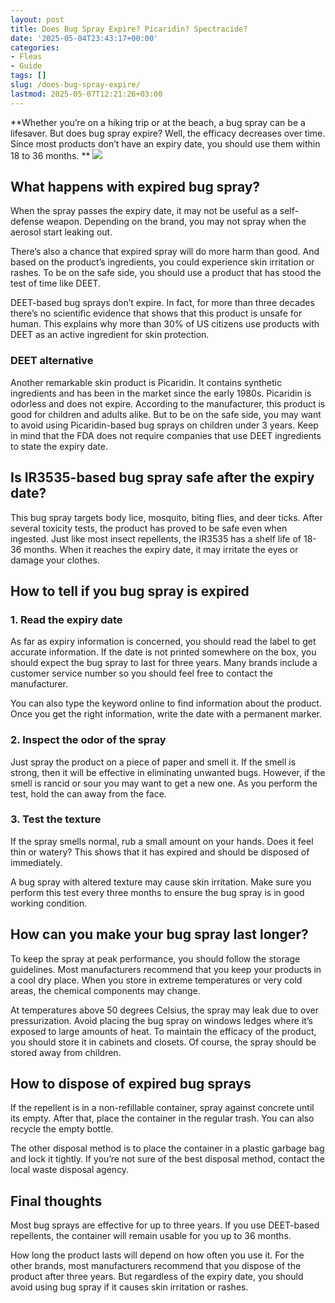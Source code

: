 ```yaml
---
layout: post
title: Does Bug Spray Expire? Picaridin? Spectracide?
date: '2025-05-04T23:43:17+00:00'
categories:
- Fleas
- Guide
tags: []
slug: /does-bug-spray-expire/
lastmod: 2025-05-07T12:21:26+03:00
---
```


**Whether you’re on a hiking trip or at the beach, a bug spray can be a lifesaver. But does bug spray expire? Well, the efficacy decreases over time. Since most products don’t have an expiry date, you should use them within 18 to 36 months. **
![](/assets/img/img/)
## What happens with expired bug spray?
When the spray passes the expiry date, it may not be useful as a self-defense weapon. Depending on the brand, you may not spray when the aerosol start leaking out.

There’s also a chance that expired spray will do more harm than good. And based on the product’s ingredients, you could experience skin irritation or rashes. To be on the safe side, you should use a product that has stood the test of time like DEET.

DEET-based bug sprays don’t expire. In fact, for more than three decades there’s no scientific evidence that shows that this product is unsafe for human. This explains why more than 30% of US citizens use products with DEET as an active ingredient for skin protection.
### DEET alternative
Another remarkable skin product is Picaridin. It contains synthetic ingredients and has been in the market since the early 1980s. Picaridin is odorless and does not expire. According to the manufacturer, this product is good for children and adults alike. But to be on the safe side, you may want to avoid using Picaridin-based bug sprays on children under 3 years. Keep in mind that the FDA does not require companies that use DEET ingredients to state the expiry date.
## Is IR3535-based bug spray safe after the expiry date?
This bug spray targets body lice, mosquito, biting flies, and deer ticks. After several toxicity tests, the product has proved to be safe even when ingested. Just like most insect repellents, the IR3535 has a shelf life of 18-36 months. When it reaches the expiry date, it may irritate the eyes or damage your clothes.
## How to tell if you bug spray is expired
### 1. Read the expiry date
As far as expiry information is concerned, you should read the label to get accurate information. If the date is not printed somewhere on the box, you should expect the bug spray to last for three years. Many brands include a customer service number so you should feel free to contact the manufacturer.

You can also type the keyword online to find information about the product. Once you get the right information, write the date with a permanent marker.
### 2. Inspect the odor of the spray
Just spray the product on a piece of paper and smell it. If the smell is strong, then it will be effective in eliminating unwanted bugs. However, if the smell is rancid or sour you may want to get a new one. As you perform the test, hold the can away from the face.
### 3. Test the texture
If the spray smells normal, rub a small amount on your hands. Does it feel thin or watery? This shows that it has expired and should be disposed of immediately.

A bug spray with altered texture may cause skin irritation. Make sure you perform this test every three months to ensure the bug spray is in good working condition.
## How can you make your bug spray last longer?
To keep the spray at peak performance, you should follow the storage guidelines. Most manufacturers recommend that you keep your products in a cool dry place. When you store in extreme temperatures or very cold areas, the chemical components may change.

At temperatures above 50 degrees Celsius, the spray may leak due to over pressurization. Avoid placing the bug spray on windows ledges where it’s exposed to large amounts of heat. To maintain the efficacy of the product, you should store it in cabinets and closets. Of course, the spray should be stored away from children.
## How to dispose of expired bug sprays
If the repellent is in a non-refillable container, spray against concrete until its empty. After that, place the container in the regular trash. You can also recycle the empty bottle.

The other disposal method is to place the container in a plastic garbage bag and lock it tightly. If you’re not sure of the best disposal method, contact the local waste disposal agency.
## Final thoughts
Most bug sprays are effective for up to three years. If you use DEET-based repellents, the container will remain usable for you up to 36 months.

How long the product lasts will depend on how often you use it. For the other brands, most manufacturers recommend that you dispose of the product after three years. But regardless of the expiry date, you should avoid using bug spray if it causes skin irritation or rashes.
